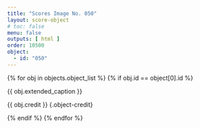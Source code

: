 ```yaml
---
title: "Scores Image No. 050"
layout: score-object
# toc: false
menu: false
outputs: [ html ]
order: 10500
object:
  - id: "050"
---
```


{% for obj in objects.object_list %}
{% if obj.id == object[0].id %}

{{ obj.extended_caption }}

{{ obj.credit }} {.object-credit}

{% endif %}
{% endfor %}

